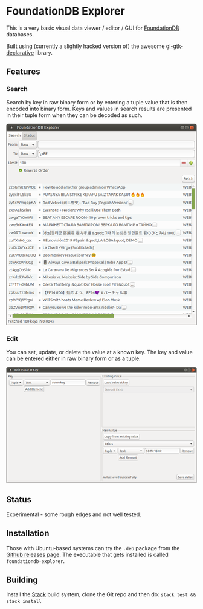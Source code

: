 # FoundationDB Explorer

This is a very basic visual data viewer / editor / GUI for [FoundationDB](https://www.foundationdb.org/) databases.

Built using (currently a slightly hacked version of) the awesome [gi-gtk-declarative](https://github.com/owickstrom/gi-gtk-declarative/) library.

## Features

### Search

Search by key in raw binary form or by entering a tuple value that is then encoded into binary form. Keys and values in search results are presented in their tuple form when they can be decoded as such. 

![Search screenshot](./docs/search.png)

### Edit

You can set, update, or delete the value at a known key. The key and value can be entered either in raw binary form or as a tuple.

![Edit screenshot](./docs/edit.png)

## Status

Experimental - some rough edges and not well tested.

## Installation

Those with Ubuntu-based systems can try the `.deb` package from the [Github releases page](https://github.com/Dretch/foundationdb-explorer/releases). The executable that gets installed is called `foundationdb-explorer`.

## Building

Install the [Stack](https://docs.haskellstack.org/en/stable/README/) build system, clone the Git repo and then do: `stack test && stack install`